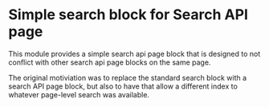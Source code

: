 # Simple search block for Search API page

This module provides a simple search api page block that is designed
to not conflict with other search api page blocks on the same page.

The original motiviation was to replace the standard search block
with a search API page block, but also to have that allow a different
index to whatever page-level search was available.

